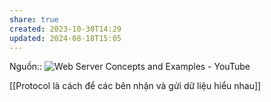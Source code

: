 ```yaml
---
share: true
created: 2023-10-30T14:29
updated: 2024-08-18T15:05
---
```

Nguồn:: ![Web Server Concepts and Examples - YouTube](https://youtu.be/9J1nJOivdyw?si=YTY7jgE0OW8MjvxW&t=532)

[[Protocol là cách để các bên nhận và gửi dữ liệu hiểu nhau]]